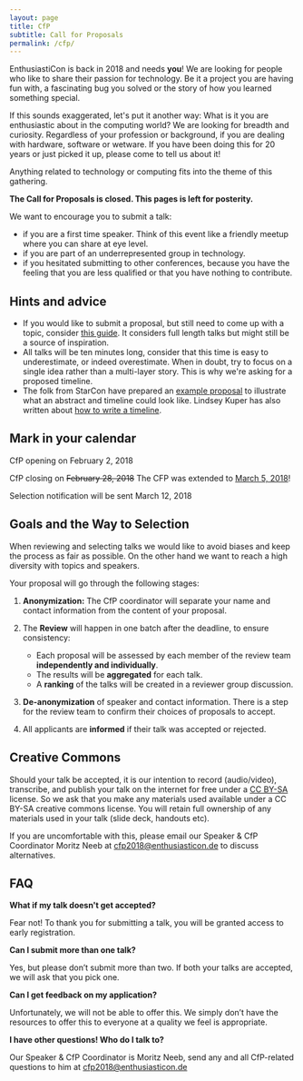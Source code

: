 ```yaml
---
layout: page
title: CfP
subtitle: Call for Proposals
permalink: /cfp/
---
```


EnthusiastiCon is back in 2018 and needs **you**!
We are looking for people who like to share their passion for technology.
Be it a project you are having fun with, a fascinating bug you solved or the story of how you learned something special.

If this sounds exaggerated, let's put it another way:
What is it you are enthusiastic about in the computing world?
We are looking for breadth and curiosity.
Regardless of your profession or background, if you are dealing with hardware, software or wetware.
If you have been doing this for 20 years or just picked it up, please come to tell us about it!

Anything related to technology or computing fits into the theme of this gathering.

**The Call for Proposals is closed. This pages is left for posterity.**

We want to encourage you to submit a talk:

* if you are a first time speaker.
Think of this event like a friendly meetup where you can share at eye level.
* if you are part of an underrepresented group in technology.
* if you hesitated submitting to other conferences, because you have the feeling that you are less qualified or that you have nothing to contribute.

## Hints and advice

* If you would like to submit a proposal, but still need to come up with a topic, consider [this guide](https://www.deconstructconf.com/blog/how-to-choose-a-talk-topic).
It considers full length talks but might still be a source of inspiration.
* All talks will be ten minutes long, consider that this time is easy to underestimate, or indeed overestimate.
When in doubt, try to focus on a single idea rather than a multi-layer story.
This is why we're asking for a proposed timeline.
* The folk from StarCon have prepared an [example proposal](https://starcon.io/cfp/#abstract) to illustrate what an abstract and timeline could look like. Lindsey Kuper has also written about [how to write a timeline](http://composition.al/blog/2017/06/30/how-to-write-a-timeline-for-a-bangbangcon-talk-proposal/).

## Mark in your calendar

CfP opening on February 2, 2018

CfP closing on ~~February 28, 2018~~ The CFP was extended to [March 5, 2018](https://www.timeanddate.com/countdown/generic?iso=20180305T235959&p0=37&msg=EnthusiastiCon+CfP+Deadline)!

Selection notification will be sent March 12, 2018

## Goals and the Way to Selection

When reviewing and selecting talks we would like to avoid biases and keep the process as fair as possible.
On the other hand we want to reach a high diversity with topics and speakers.

Your proposal will go through the following stages:
1. **Anonymization:** The CfP coordinator will separate your name and contact information from the content of your proposal.
2. The **Review** will happen in one batch after the deadline, to ensure consistency:

    * Each proposal will be assessed by each member of the review team **independently and individually**.
    * The results will be **aggregated** for each talk.
    * A **ranking** of the talks will be created in a reviewer group discussion.
3. **De-anonymization** of speaker and contact information.
There is a step for the review team to confirm their choices of proposals to accept.
4. All applicants are **informed** if their talk was accepted or rejected.

## Creative Commons

Should your talk be accepted, it is our intention to record (audio/video), transcribe, and publish your talk on the internet for free under a [CC BY-SA](https://creativecommons.org/licenses/by-sa/4.0/) license.
So we ask that you make any materials used available under a CC BY-SA creative commons license.
You will retain full ownership of any materials used in your talk (slide deck, handouts etc).

If you are uncomfortable with this, please email our Speaker & CfP Coordinator Moritz Neeb at [cfp2018@enthusiasticon.de](mailto:cfp2018@enthusiasticon.de) to discuss alternatives.


## FAQ

**What if my talk doesn't get accepted?**

Fear not!
To thank you for submitting a talk, you will be granted access to early registration.

**Can I submit more than one talk?**

Yes, but please don’t submit more than two.
If both your talks are accepted, we will ask that you pick one.

**Can I get feedback on my application?**

Unfortunately, we will not be able to offer this.
We simply don’t have the resources to offer this to everyone at a quality we feel is appropriate.

**I have other questions! Who do I talk to?**

Our Speaker & CfP Coordinator is Moritz Neeb, send any and all CfP-related questions to him at [cfp2018@enthusiasticon.de](mailto:cfp2018@enthusiasticon.de)

